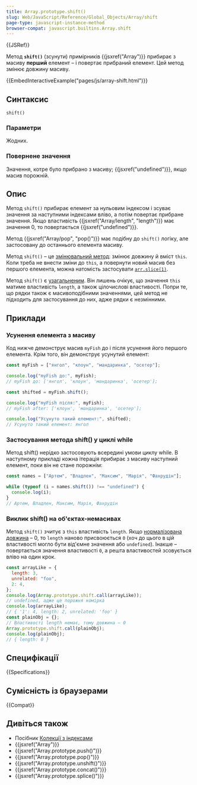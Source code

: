 ```yaml
---
title: Array.prototype.shift()
slug: Web/JavaScript/Reference/Global_Objects/Array/shift
page-type: javascript-instance-method
browser-compat: javascript.builtins.Array.shift
---
```


{{JSRef}}

Метод **`shift()`** (зсунути) примірників {{jsxref("Array")}} прибирає з масиву **перший** елемент – і повертає прибраний елемент. Цей метод змінює довжину масиву.

{{EmbedInteractiveExample("pages/js/array-shift.html")}}

## Синтаксис

```js-nolint
shift()
```

### Параметри

Жодних.

### Повернене значення

Значення, котре було прибрано з масиву; {{jsxref("undefined")}}, якщо масив порожній.

## Опис

Метод `shift()` прибирає елемент за нульовим індексом і зсуває значення за наступними індексами вліво, а потім повертає прибране значення. Якщо властивість
{{jsxref("Array/length", "length")}} має значення 0, то повертається {{jsxref("undefined")}}.

Метод {{jsxref("Array/pop", "pop()")}} має подібну до `shift()` логіку, але застосовану до останнього елемента масиву.

Метод `shift()` – це [змінювальний метод](/uk/docs/Web/JavaScript/Reference/Global_Objects/Array#kopiiuvalni-ta-zminiuvalni-metody): змінює довжину й вміст `this`. Коли треба не внести зміни до `this`, а повернути новий масив без першого елемента, можна натомість застосувати [`arr.slice(1)`](/uk/docs/Web/JavaScript/Reference/Global_Objects/Array/slice).

Метод `shift()` є [узагальненим](/uk/docs/Web/JavaScript/Reference/Global_Objects/Array#uzahalneni-metody-masyvu). Він лишень очікує, що значення `this` матиме властивість `length`, а також цілочислові властивості. Попри те, що рядки також є масивоподібними значеннями, цей метод не підходить для застосування до них, адже рядки є незмінними.

## Приклади

### Усунення елемента з масиву

Код нижче демонструє масив `myFish` до і після усунення його першого елемента. Крім того, він демонструє усунутий елемент:

```js
const myFish = ["янгол", "клоун", "мандаринка", "осетер"];

console.log("myFish до:", myFish);
// myFish до: ['янгол', 'клоун', 'мандаринка', 'осетер'];

const shifted = myFish.shift();

console.log("myFish після:", myFish);
// myFish after: ['клоун', 'мандаринка', 'осетер'];

console.log("Усунуто такий елемент:", shifted);
// Усунуто такий елемент: янгол
```

### Застосування метода shift() у циклі while

Метод shift() нерідко застосовують всередині умови циклу while. В наступному прикладі кожна ітерація прибирає з масиву наступний елемент, поки він не стане порожнім:

```js
const names = ["Артем", "Владлен", "Максим", "Марія", "Фахрудін"];

while (typeof (i = names.shift()) !== "undefined") {
  console.log(i);
}
// Артем, Владлен, Максим, Марія, Фахрудін
```

### Виклик shift() на об'єктах-немасивах

Метод `shift()` зчитує з `this` властивість `length`. Якщо [нормалізована довжина](/uk/docs/Web/JavaScript/Reference/Global_Objects/Array#normalizatsiia-vlastyvosti-length) – 0, то `length` наново присвоюється `0` (хоч до цього в цій властивості могло бути від'ємне значення або `undefined`). Інакше – повертається значення властивості `0`, а решта властивостей зсовується вліво на один крок.

```js
const arrayLike = {
  length: 3,
  unrelated: "foo",
  2: 4,
};
console.log(Array.prototype.shift.call(arrayLike));
// undefined, адже це порожня комірка
console.log(arrayLike);
// { '1': 4, length: 2, unrelated: 'foo' }
const plainObj = {};
// Властивості length немає, тому довжина – 0
Array.prototype.shift.call(plainObj);
console.log(plainObj);
// { length: 0 }
```

## Специфікації

{{Specifications}}

## Сумісність із браузерами

{{Compat}}

## Дивіться також

- Посібник [Колекції з індексами](/uk/docs/Web/JavaScript/Guide/Indexed_collections)
- {{jsxref("Array")}}
- {{jsxref("Array.prototype.push()")}}
- {{jsxref("Array.prototype.pop()")}}
- {{jsxref("Array.prototype.unshift()")}}
- {{jsxref("Array.prototype.concat()")}}
- {{jsxref("Array.prototype.splice()")}}
